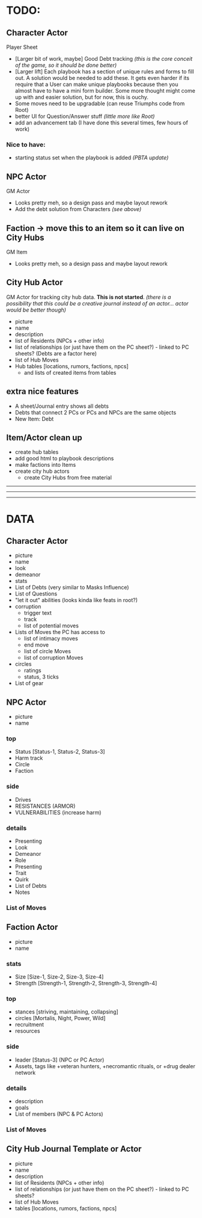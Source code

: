 # TODO:
## Character Actor
Player Sheet
- [Larger bit of work, maybe] Good Debt tracking *(this is the core conceit of the game, so it should be done better)*
- [Larger lift] Each playbook has a section of unique rules and forms to fill out. A solution would be needed to add these. It gets even harder if its require that a User can make unique playbooks because then you almost have to have a mini form builder. Some more thought might come up with and easier solution, but for now, this is ouchy.
- Some moves need to be upgradable (can reuse Triumphs code from Root)
- better UI for Question/Answer stuff *(little more like Root)*
- add an advancement tab (I have done this several times, few hours of work)
### Nice to have:
- starting status set when the playbook is added *(PBTA update)*

## NPC Actor
GM Actor
- Looks pretty meh, so a design pass and maybe layout rework
- Add the debt solution from Characters *(see above)*

## Faction -> move this to an item so it can live on City Hubs
GM Item
- Looks pretty meh, so a design pass and maybe layout rework

## City Hub Actor
GM Actor for tracking city hub data.
**This is not started**. *(there is a possibility that this could be a creative journal instead of an actor... actor would be better though)*
- picture
- name
- description
- list of Residents (NPCs + other info)
- list of relationships (or just have them on the PC sheet?) - linked to PC sheets? (Debts are a factor here)
- list of Hub Moves
- Hub tables [locations, rumors, factions, npcs]
    - and lists of created items from tables

## extra nice features
- A sheet/Journal entry shows all debts
- Debts that connect 2 PCs or PCs and NPCs are the same objects
- New Item: Debt

## Item/Actor clean up
- create hub tables
- add good html to playbook descriptions
- make factions into Items
- create city hub actors
    - create City Hubs from free material

-----------------------
-----------------------
-----------------------

# DATA
## Character Actor
- picture
- name
- look
- demeanor
- stats
- List of Debts (very similar to Masks Influence)
- List of Questions
- "let it out" abilities (looks kinda like feats in root?)
- corruption
    - trigger text
    - track
    - list of potential moves
- Lists of Moves the PC has access to
    - list of intimacy moves
    - end move
    - list of circle Moves
    - list of corruption Moves
- circles
    - ratings
    - status, 3 ticks
- List of gear

## NPC Actor
- picture
- name
### top
- Status [Status-1, Status-2, Status-3]
- Harm track
- Circle
- Faction
### side
- Drives
- RESISTANCES (ARMOR)
- VULNERABILITIES (increase harm)
### details
- Presenting
- Look
- Demeanor
- Role
- Presenting
- Trait
- Quirk
- List of Debts
- Notes
### List of Moves

## Faction Actor
- picture
- name
### stats
- Size [Size-1, Size-2, Size-3, Size-4]
- Strength [Strength-1, Strength-2, Strength-3, Strength-4]
### top
- stances [striving, maintaining, collapsing]
- circles [Mortalis, Night, Power, Wild]
- recruitment
- resources
### side
- leader [Status-3] (NPC or PC Actor)
- Assets, tags like +veteran hunters, +necromantic rituals, or +drug dealer network
### details
- description
- goals
- List of members (NPC & PC Actors)
### List of Moves

## City Hub Journal Template or Actor
- picture
- name
- description
- list of Residents (NPCs + other info)
- list of relationships (or just have them on the PC sheet?) - linked to PC sheets?
- list of Hub Moves
- tables [locations, rumors, factions, npcs]